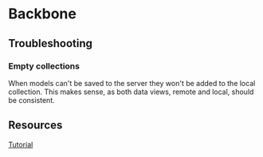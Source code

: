 # Backbone #

## Troubleshooting ##

### Empty collections ###

When models can't be saved to the server they won't be added to the local collection. This makes sense, as both data views, remote and local, should be consistent.

## Resources ##

[Tutorial](http://arturadib.com/hello-backbonejs/)
